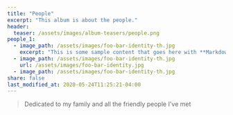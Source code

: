 ```yaml
---
title: "People"
excerpt: "This album is about the people."
header:
  teaser: /assets/images/album-teasers/people.png
people_1:
  - image_path: /assets/images/foo-bar-identity-th.jpg
    excerpt: "This is some sample content that goes here with **Markdown** formatting."
  - image_path: /assets/images/foo-bar-identity-th.jpg
    url: /assets/images/foo-bar-identity.jpg
  - image_path: /assets/images/foo-bar-identity-th.jpg
share: false
last_modified_at: 2020-05-24T11:25:21-04:00
---
```


> Dedicated to my family and all the friendly people I've met


